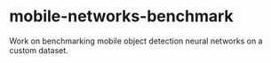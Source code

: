 # mobile-networks-benchmark
Work on benchmarking mobile object detection neural networks on a custom dataset.
